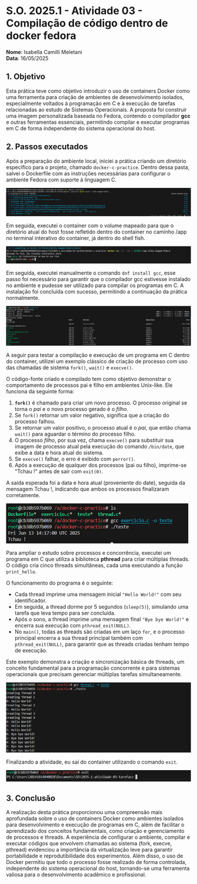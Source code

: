 # S.O. 2025.1 - Atividade 03 - Compilação de código dentro de docker fedora

**Nome**: Isabella Camilli Meletani<br>
**Data**: 16/05/2025

## 1. Objetivo

Esta prática teve como objetivo introduzir o uso de containers Docker como uma ferramenta para criação de ambientes de desenvolvimento isolados, especialmente voltados à programação em C e à execução de tarefas relacionadas ao estudo de Sistemas Operacionais. A proposta foi construir uma imagem personalizada baseada no Fedora, contendo o compilador **gcc** e outras ferramentas essenciais, permitindo compilar e executar programas em C de forma independente do sistema operacional do host.

## 2. Passos executados

Após a preparação do ambiente local, iniciei a prática criando um diretório específico para o projeto, chamado `docker-c-practice`. Dentro dessa pasta, salvei o Dockerfile com as instruções necessárias para configurar o ambiente Fedora com suporte à linguagem C.

![Buildando o contêiner](Imagens/img1.png)

Em seguida, executei o container com o volume mapeado para que o diretório atual do host fosse refletido dentro do container no caminho /app no terminal interativo do container, já dentro do shell fish.

![Entrando no contêiner](Imagens/img2.png)

 Em seguida, executei manualmente o comando `dnf install gcc`, esse passo foi necessário para garantir que o compilador gcc estivesse instalado no ambiente e pudesse ser utilizado para compilar os programas em C. A instalação foi concluída com sucesso, permitindo a continuação da prática normalmente.

![Baixando gcc](Imagens/img3.png)

A seguir para testar a compilação e execução de um programa em C dentro do container, utilizei um exemplo clássico de criação de processo com uso das chamadas de sistema `fork()`, `wait()` e `execve()`.

O código-fonte criado e compilado tem como objetivo demonstrar o comportamento de processos pai e filho em ambientes Unix-like. Ele funciona da seguinte forma:

1. **`fork()`** é chamado para criar um novo processo. O processo original se torna o *pai* e o novo processo gerado é o *filho*.
2. Se `fork()` retornar um valor negativo, significa que a criação do processo falhou.
3. Se retornar um valor positivo, o processo atual é o *pai*, que então chama `wait()` para aguardar o término do processo filho.
4. O processo *filho*, por sua vez, chama `execve()` para substituir sua imagem de processo atual pela execução do comando `/bin/date`, que exibe a data e hora atual do sistema.
5. Se `execve()` falhar, o erro é exibido com `perror()`.
6. Após a execução de qualquer dos processos (pai ou filho), imprime-se "Tchau !" antes de sair com `exit(0)`.

A saída esperada foi a data e hora atual (proveniente do date), seguida da mensagem Tchau !, indicando que ambos os processos finalizaram corretamente.

![Executando arquivo exercicio](Imagens/img4.png)

Para ampliar o estudo sobre processos e concorrência, executei um programa em C que utiliza a biblioteca **pthread** para criar múltiplas threads. O código cria cinco threads simultâneas, cada uma executando a função `print_hello`.

O funcionamento do programa é o seguinte:

- Cada thread imprime uma mensagem inicial `"Hello World!"` com seu identificador.
- Em seguida, a thread dorme por 5 segundos (`sleep(5)`), simulando uma tarefa que leva tempo para ser concluída.
- Após o sono, a thread imprime uma mensagem final `"Bye bye World!"` e encerra sua execução com `pthread_exit(NULL)`.
- No `main()`, todas as threads são criadas em um laço `for`, e o processo principal encerra a sua thread principal também com `pthread_exit(NULL)`, para garantir que as threads criadas tenham tempo de execução.

Este exemplo demonstra a criação e sincronização básica de threads, um conceito fundamental para a programação concorrente e para sistemas operacionais que precisam gerenciar múltiplas tarefas simultaneamente.


![Aplicando threads](Imagens/img5.png)

Finalizando a atividade, eu saí do container utilizando o comando `exit`.

![Saindo do container](Imagens/img6.png)

## 3. Conclusão

A realização desta prática proporcionou uma compreensão mais aprofundada sobre o uso de containers Docker como ambientes isolados para desenvolvimento e execução de programas em C, além de facilitar o aprendizado dos conceitos fundamentais, como criação e gerenciamento de processos e threads. A experiência de configurar o ambiente, compilar e executar códigos que envolvem chamadas ao sistema (fork, execve, pthread) evidenciou a importância da virtualização leve para garantir portabilidade e reprodutibilidade dos experimentos. Além disso, o uso de Docker permitiu que todo o processo fosse realizado de forma controlada, independente do sistema operacional do host, tornando-se uma ferramenta valiosa para o desenvolvimento acadêmico e profissional.